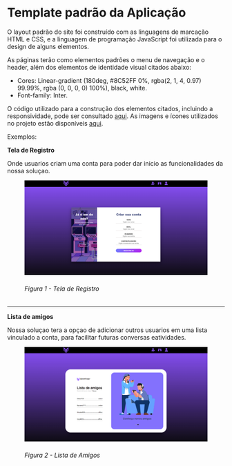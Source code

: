 # Template padrão da Aplicação

O layout padrão do site foi construído com as linguagens de marcação HTML e CSS, e a linguagem de programação JavaScript foi utilizada para o design de alguns elementos.

As páginas terão como elementos padrões o menu de navegação e o header, além dos elementos de identidade visual citados abaixo:

<ul>
<li>Cores: Linear-gradient (180deg, #8C52FF 0%, rgba(2, 1, 4, 0.97) 99.99%, rgba (0, 0, 0, 0) 100%), black, white.</li>
<li>Font-family: Inter.</li>
</ul>
  
O código utilizado para a construção dos elementos citados, incluindo a responsividade, pode ser consultado <a href="https://github.com/ICEI-PUC-Minas-PMV-ADS/MatchFinder-Turma4-Grupo4/tree/main/codigo-fonte">aqui</a>. As imagens e ícones utilizados no projeto estão disponíveis <a href="https://github.com/ICEI-PUC-Minas-PMV-ADS/MatchFinder-Turma4-Grupo4/tree/main/documentos/img">aqui</a>.

Exemplos:

<b>Tela de Registro</b>
<p>Onde usuarios criam uma conta para poder dar inicio as funcionalidades da nossa soluçao.</p>
<figure> 
  <p><img src="https://github.com/ICEI-PUC-Minas-PMV-ADS/MatchFinder-Turma4-Grupo4/blob/main/documentos/img/tela_registre-se.png">
  <figcaption> <h6>Figura 1 - Tela de Registro</h6></figcaption>  
</figure></p>
<hr>
<b>Lista de amigos</b>
<p>Nossa soluçao tera a opçao de adicionar outros usuarios em uma lista vinculado a conta, para facilitar futuras conversas eatividades.</p>
<p><figure> 
  <img src="https://github.com/ICEI-PUC-Minas-PMV-ADS/MatchFinder-Turma4-Grupo4/blob/main/documentos/img/lista_de_amg.png">
  <figcaption><h6>Figura 2 - Lista de Amigos</h6>      
</figure></p> 
